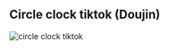## Circle clock tiktok (Doujin)

<img src="https://github.com/OrangeFoxie/ClockCircle-Tiktok/blob/master/images/1.PNG" alt="circle clock tiktok">